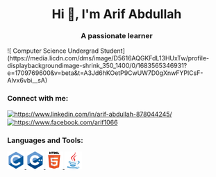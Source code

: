 
<h1 align="center">Hi 👋, I'm Arif Abdullah</h1>
<h3 align="center">A passionate learner</h3>
![                    Computer Science Undergrad Student](https://media.licdn.com/dms/image/D5616AQGKFdL13HUxTw/profile-displaybackgroundimage-shrink_350_1400/0/1683565346931?e=1709769600&v=beta&t=A3Jd6hKOetP9CwUW7D0gXnwFYPlCsF-Alvx6vbi__sA)
<h3 align="left">Connect with me:</h3>
<p align="left">
<a href="https://linkedin.com/in/https://www.linkedin.com/in/arif-abdullah-878044245/" target="blank"><img align="center" src="https://raw.githubusercontent.com/rahuldkjain/github-profile-readme-generator/master/src/images/icons/Social/linked-in-alt.svg" alt="https://www.linkedin.com/in/arif-abdullah-878044245/" height="30" width="40" /></a>
<a href="https://fb.com/https://www.facebook.com/arif1066" target="blank"><img align="center" src="https://raw.githubusercontent.com/rahuldkjain/github-profile-readme-generator/master/src/images/icons/Social/facebook.svg" alt="https://www.facebook.com/arif1066" height="30" width="40" /></a>
</p>

<h3 align="left">Languages and Tools:</h3>
<p align="left"> <a href="https://www.cprogramming.com/" target="_blank" rel="noreferrer"> <img src="https://raw.githubusercontent.com/devicons/devicon/master/icons/c/c-original.svg" alt="c" width="40" height="40"/> </a> <a href="https://www.w3schools.com/cpp/" target="_blank" rel="noreferrer"> <img src="https://raw.githubusercontent.com/devicons/devicon/master/icons/cplusplus/cplusplus-original.svg" alt="cplusplus" width="40" height="40"/> </a> <a href="https://www.w3.org/html/" target="_blank" rel="noreferrer"> <img src="https://raw.githubusercontent.com/devicons/devicon/master/icons/html5/html5-original-wordmark.svg" alt="html5" width="40" height="40"/> </a> <a href="https://www.java.com" target="_blank" rel="noreferrer"> <img src="https://raw.githubusercontent.com/devicons/devicon/master/icons/java/java-original.svg" alt="java" width="40" height="40"/> </a> </p>
